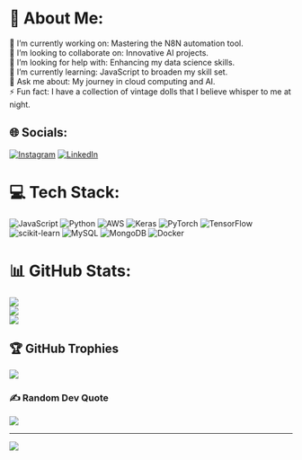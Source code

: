 # 💫 About Me:
🔭 I’m currently working on: Mastering the N8N automation tool.<br>👯 I’m looking to collaborate on: Innovative AI projects.<br>🤝 I’m looking for help with: Enhancing my data science skills.<br>🌱 I’m currently learning: JavaScript to broaden my skill set.<br>💬 Ask me about: My journey in cloud computing and AI.<br>⚡ Fun fact: I have a collection of vintage dolls that I believe whisper to me at night.


## 🌐 Socials:
[![Instagram](https://img.shields.io/badge/Instagram-%23E4405F.svg?logo=Instagram&logoColor=white)](https://instagram.com/asuramaru2142) [![LinkedIn](https://img.shields.io/badge/LinkedIn-%230077B5.svg?logo=linkedin&logoColor=white)](https://linkedin.com/in/ahmad-bin-khalil) 

# 💻 Tech Stack:
![JavaScript](https://img.shields.io/badge/javascript-%23323330.svg?style=for-the-badge&logo=javascript&logoColor=%23F7DF1E) ![Python](https://img.shields.io/badge/python-3670A0?style=for-the-badge&logo=python&logoColor=ffdd54) ![AWS](https://img.shields.io/badge/AWS-%23FF9900.svg?style=for-the-badge&logo=amazon-aws&logoColor=white) ![Keras](https://img.shields.io/badge/Keras-%23D00000.svg?style=for-the-badge&logo=Keras&logoColor=white) ![PyTorch](https://img.shields.io/badge/PyTorch-%23EE4C2C.svg?style=for-the-badge&logo=PyTorch&logoColor=white) ![TensorFlow](https://img.shields.io/badge/TensorFlow-%23FF6F00.svg?style=for-the-badge&logo=TensorFlow&logoColor=white) ![scikit-learn](https://img.shields.io/badge/scikit--learn-%23F7931E.svg?style=for-the-badge&logo=scikit-learn&logoColor=white) ![MySQL](https://img.shields.io/badge/mysql-%2300000f.svg?style=for-the-badge&logo=mysql&logoColor=white) ![MongoDB](https://img.shields.io/badge/MongoDB-%234ea94b.svg?style=for-the-badge&logo=mongodb&logoColor=white) ![Docker](https://img.shields.io/badge/docker-%230db7ed.svg?style=for-the-badge&logo=docker&logoColor=white)
# 📊 GitHub Stats:
![](https://github-readme-stats.vercel.app/api?username=AhmadBinKhalil&theme=buefy&hide_border=false&include_all_commits=true&count_private=true)<br/>
![](https://github-readme-streak-stats.herokuapp.com/?user=AhmadBinKhalil&theme=buefy&hide_border=false)<br/>
![](https://github-readme-stats.vercel.app/api/top-langs/?username=AhmadBinKhalil&theme=buefy&hide_border=false&include_all_commits=true&count_private=true&layout=compact)

## 🏆 GitHub Trophies
![](https://github-profile-trophy.vercel.app/?username=AhmadBinKhalil&theme=dark&no-frame=false&no-bg=false&margin-w=4)

### ✍️ Random Dev Quote
![](https://quotes-github-readme.vercel.app/api?type=horizontal&theme=radical)

---
[![](https://visitcount.itsvg.in/api?id=AhmadBinKhalil&icon=0&color=12)](https://visitcount.itsvg.in)

<!-- Proudly created with GPRM ( https://gprm.itsvg.in ) -->
